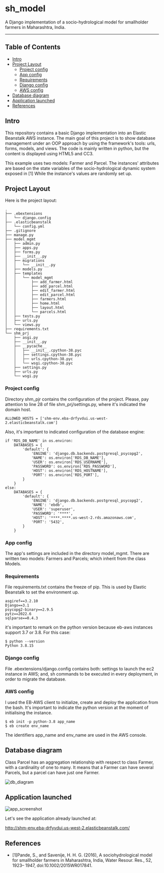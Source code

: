 # sh_model
A Django implementation of a socio-hydrological model for smallholder farmers in Maharashtra, India.

---

## Table of Contents
- [Intro](#intro)
- [Project Layout](#project-layout)
  - [Project config](#project-config)
  - [App config](#app-config)
  - [Requirements](#requirements)
  - [Django config](#django-config)
  - [AWS config](#aws-config)
- [Database diagram](#database-diagram)
- [Application launched](#application-launched)
- [References](#references)

## Intro
This repository contains a basic Django implementation into an Elastic Beanstalk AWS instance. The main goal of this project is to show database management under an OOP approach by using the framework's tools: urls, forms, models, and views. The code is mainly written in python, but the content is displayed using HTML5 and CC3.

This example uses two models: Farmer and Parcel. The instances' attributes are based on the state variables of the socio-hydrological dynamic system exposed in [1] While the instance's values are randomly set up.

## Project Layout

Here is the project layout:
```
.
├── .ebextensions
│   └── django.config
├── .elasticbeanstalk
│   └── config.yml
├── .gitignore
├── manage.py
├── model_mgmt
│   ├── admin.py
│   ├── apps.py
│   ├── forms.py
│   ├── __init__.py
│   ├── migrations
│   │   └── __init__.py
│   ├── models.py
│   ├── templates
│   │   └── model_mgmt
│   │       ├── add_farmer.html
│   │       ├── add_parcel.html
│   │       ├── edit_farmer.html
│   │       ├── edit_parcel.html
│   │       ├── farmers.html
│   │       ├── home.html
│   │       ├── layout.html
│   │       └── parcels.html
│   ├── tests.py
│   ├── urls.py
│   └── views.py
├── requirements.txt
└── shm_prj
    ├── asgi.py
    ├── __init__.py
    ├── __pycache__
    │   ├── __init__.cpython-38.pyc
    │   ├── settings.cpython-38.pyc
    │   ├── urls.cpython-38.pyc
    │   └── wsgi.cpython-38.pyc
    ├── settings.py
    ├── urls.py
    └── wsgi.py
```

### Project config

Directory shm_pjr contains the configuration of the project. Please, pay attention to line 28 of file shm_prj/settings.py, where it's indicated the domain host.

```
ALLOWED_HOSTS = ['shm-env.eba-drfyvdui.us-west-2.elasticbeanstalk.com']
```

Also, it's important to indicated configuration of the database engine:

```
if 'RDS_DB_NAME' in os.environ:
    DATABASES = {
        'default': {
            'ENGINE': 'django.db.backends.postgresql_psycopg2',
            'NAME': os.environ['RDS_DB_NAME'],
            'USER': os.environ['RDS_USERNAME'],
            'PASSWORD': os.environ['RDS_PASSWORD'],
            'HOST': os.environ['RDS_HOSTNAME'],
            'PORT': os.environ['RDS_PORT'],
        }
    }
else:
    DATABASES = {
        'default': {
            'ENGINE': 'django.db.backends.postgresql_psycopg2',
            'NAME': 'ebdb',
            'USER': 'superuser',
            'PASSWORD': '****',
            'HOST': '****.****.us-west-2.rds.amazonaws.com',
            'PORT': '5432',
        }
    }
```

### App config

The app's settings are included in the directory model_mgmt. There are written two models: Farmers and Parcels; which inherit from the class Models.

### Requirements

File requirements.txt contains the freeze of pip. This is used by Elastic Beanstalk to set the environment up. 

```
asgiref==3.2.10
Django==3.1
psycopg2-binary==2.9.5
pytz==2022.6
sqlparse==0.4.3
```

it's important to remark on the python version because eb-aws instances support 3.7 or 3.8. For this case:

```
$ python --version
Python 3.8.15
```

### Django config

File .ebextensions/django.config contains both: settings to launch the ec2 instance in AWS; and, sh commands to be executed in every deployment, in order to migrate the database.

### AWS config

I used the EB-AWS client to initialize, create and deploy the application from the bash. It's important to indicate the python version at the moment of initialising the instance.

```
$ eb init -p python-3.8 app_name
$ eb create env_name
```

The identifiers app_name and env_name are used in the AWS console.

## Database diagram

Class Parcel has an aggregation relationship with respect to class Farmer, with a cardinality of one to many. It means that a Farmer can have several Parcels, but a parcel can have just one Farmer. 

![db_diagram](https://user-images.githubusercontent.com/8535984/200481823-2aa2663d-0b57-46e0-a666-dba05e43ae6f.png)

## Application launched

![app_screenshot](https://user-images.githubusercontent.com/8535984/200483155-ff81df12-534c-4b70-8f17-bd746e536a39.png)

Let's see the application already launched at:

http://shm-env.eba-drfyvdui.us-west-2.elasticbeanstalk.com/

## References

- [1]Pande, S., and Savenije, H. H. G. (2016), A sociohydrological model for smallholder farmers in Maharashtra, India, Water Resour. Res., 52, 1923– 1947, doi:10.1002/2015WR017841.

